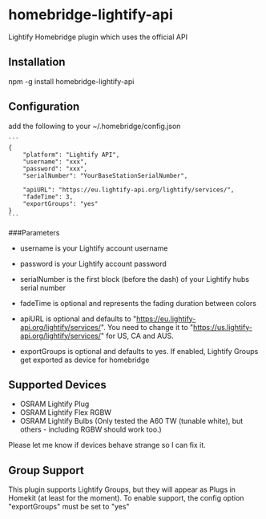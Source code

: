 # homebridge-lightify-api
Lightify Homebridge plugin which uses the official API

## Installation

npm -g install homebridge-lightify-api

## Configuration

add the following to your ~/.homebridge/config.json

    ```
    {
        "platform": "Lightify API",
        "username": "xxx",
        "password": "xxx",
        "serialNumber": "YourBaseStationSerialNumber",

        "apiURL": "https://eu.lightify-api.org/lightify/services/",
        "fadeTime": 3,
        "exportGroups": "yes"
    }
    ```
    
###Parameters

* username is your Lightify account username
* password is your Lightify account password
* serialNumber is the first block (before the dash) of your Lightify hubs serial number

* fadeTime is optional and represents the fading duration between colors
* apiURL is optional and defaults to "https://eu.lightify-api.org/lightify/services/". You need to change it to "https://us.lightify-api.org/lightify/services/" for US, CA and AUS.
* exportGroups is optional and defaults to yes. If enabled, Lightify Groups get exported as device for homebridge

## Supported Devices

* OSRAM Lightify Plug
* OSRAM Lightify Flex RGBW
* OSRAM Lightify Bulbs (Only tested the A60 TW (tunable white), but others - including RGBW should work too.)

Please let me know if devices behave strange so I can fix it.

## Group Support

This plugin supports Lightify Groups, but they will appear as Plugs in Homekit (at least for the moment).
To enable support, the config option "exportGroups" must be set to "yes"
